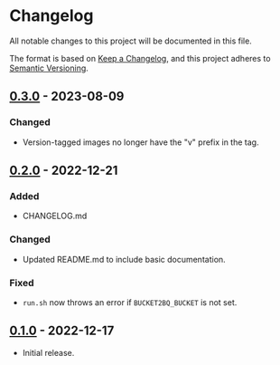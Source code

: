 # Changelog
All notable changes to this project will be documented in this file.

The format is based on [Keep a Changelog](https://keepachangelog.com/en/1.0.0/),
and this project adheres to [Semantic Versioning](https://semver.org/spec/v2.0.0.html).

## [0.3.0] - 2023-08-09
### Changed
- Version-tagged images no longer have the "v" prefix in the tag.

## [0.2.0] - 2022-12-21
### Added
- CHANGELOG.md
### Changed
- Updated README.md to include basic documentation.
### Fixed
- `run.sh` now throws an error if `BUCKET2BQ_BUCKET` is not set.

## [0.1.0] - 2022-12-17
- Initial release.

[0.3.0]: https://github.com/brews/bucket2bq/compare/v0.2.0...v0.3.0
[0.2.0]: https://github.com/brews/bucket2bq/compare/v0.1.0...v0.2.0
[0.1.0]: https://github.com/brews/bucket2bq/releases/tag/v0.1.0
